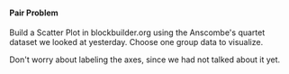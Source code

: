 #### Pair Problem

Build a Scatter Plot in blockbuilder.org using the Anscombe's quartet dataset we looked at yesterday.  Choose one group data to visualize.

Don't worry about labeling the axes, since we had not talked about it yet.